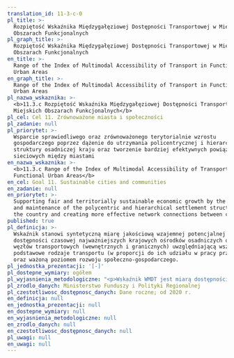```yaml
---
translation_id: 11-3-c-0
pl_title: >-
  Rozpiętość Wskaźnika Międzygałęziowej Dostępności Transportowej w Miejskich
  Obszarach Funkcjonalnych
pl_graph_title: >-
  Rozpiętość Wskaźnika Międzygałęziowej Dostępności Transportowej w Miejskich
  Obszarach Funkcjonalnych
en_title: >-
  Range of the Index of Multimodal Accessibility of Transport in Functional
  Urban Areas
en_graph_title: >-
  Range of the Index of Multimodal Accessibility of Transport in Functional
  Urban Areas
pl_nazwa_wskaznika: >-
  <b>11.3.c Rozpiętość Wskaźnika Międzygałęziowej Dostępności Transportowej w
  Miejskich Obszarach Funkcjonalnych</b>
pl_cel: Cel 11. Zrównoważone miasta i społeczności
pl_zadanie: null
pl_priorytet: >-
  Wsparcie sprawiedliwego oraz zrównoważonego terytorialnie wzrostu
  gospodarczego poprzez dążenie do utrzymania policentrycznej i hierarchicznej
  struktury osadniczej kraju oraz tworzenie bardziej efektywnych powiązań
  sieciowych między miastami
en_nazwa_wskaznika: >-
  <b>11.3.c Range of the Index of Multimodal Accessibility of Transport in
  Functional Urban Areas</b>
en_cel: Goal 11. Sustainable cities and communities
en_zadanie: null
en_priorytet: >-
  Supporting fair and territorially sustainable economic growth by the pursuit
  and maintenance of the polycentric and hierarchical settlement structure of
  the country and creating more effective network connections between cities
published: true
pl_definicja: >-
  Wskaźnik stanowi syntetyczną miarę jakościową wzajemnej potencjalnej
  dostępności czasowej najważniejszych krajowych ośrodków osadniczych oraz
  węzłów transportowych (wewnętrznych i granicznych) uwzględniającą wszystkie
  podstawowe rodzaje transportu (w proporcji do ich udziału w pracy przewozowej)
  oraz ważoną poziomem rozwoju społeczno-gospodarczego.
pl_jednostka_prezentacji: '[-]'
pl_dostepne_wymiary: ogółem
pl_wyjasnienia_metodologiczne: "<p>Wskaźnik WMDT jest miarą dostępności potencjałowej w układzie multimodalnym przy uwzględnieniu znaczenia/atrakcyjności jednostek przestrzennych, a także czasów podróży między jednostkami różnymi gałęziami transportu (tj. transportem drogowym, transportem kolejowym, lotniczymi i wodnym-śródlądowym).</p> <p>Wskaźnik dostępności jest obliczany odrębnie dla czterech gałęzi transportu na poziomach gmin, powiatów, województw, makroregionów i kraju. W ten sposób, dla każdego poziomu analizy przestrzennej osobno, powstają wskaźniki gałęziowe:</p> <p>• drogowy (WDDT),</p> <p>•\tkolejowy (WKDT),</p> <p>•\tlotniczy (WLDT; tylko dla transportu pasażerskiego)</p> <p>•\ti żeglugi śródlądowej (WZDT; tylko dla transportu towarowego).</p> <p>Wskaźnik syntetyczny na poziomie gałęzi transportu to suma iloczynów wskaźników gałęziowych oraz udziałów poszczególnych gałęzi w pracy przewozowej dla danej gałęzi transportu. Wskaźnik syntetyczny międzygałęziowy (WMDT) jest średnią arytmetyczną z otrzymanych wskaźników syntetycznych dla transportu pasażerskiego i towarowego.</p>"
pl_zrodlo_danych: Ministerstwo Funduszy i Polityki Regionalnej
pl_czestotliwosc_dostępnosc_danych: Dane roczne; od 2020 r.
en_definicja: null
en_jednostka_prezentacji: null
en_dostepne_wymiary: null
en_wyjasnienia_metodologiczne: null
en_zrodlo_danych: null
en_czestotliwosc_dostępnosc_danych: null
pl_uwagi: null
en_uwagi: null
---
```

